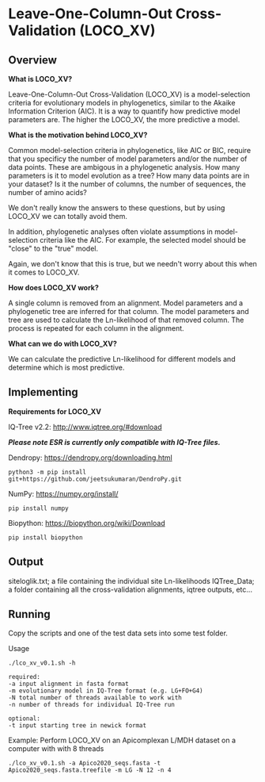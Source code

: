 # Leave-One-Column-Out Cross-Validation (LOCO_XV)

## Overview

**What is LOCO_XV?**

Leave-One-Column-Out Cross-Validation (LOCO_XV) is a model-selection criteria for evolutionary models in phylogenetics, similar to the Akaike Information Criterion (AIC).
It is a way to quantify how predictive model parameters are. The higher the LOCO_XV, the more predictive a model.

**What is the motivation behind LOCO_XV?**

Common model-selection criteria in phylogenetics, like AIC or BIC, require that you specificy the number of model parameters and/or the number of data points. These
are ambigous in a phylogenetic analysis. How many parameters is it to model evolution as a tree? How many data points are in your dataset? Is it the number of
columns, the number of sequences, the number of amino acids? 

We don't really know the answers to these questions, but by using LOCO_XV we can totally avoid them. 

In addition, phylogenetic analyses often violate assumptions in model-selection criteria like the AIC. For example, the selected model should be "close" to the "true"
model.

Again, we don't know that this is true, but we needn't worry about this when it comes to LOCO_XV.

**How does LOCO_XV work?**

A single column is removed from an alignment. Model parameters and a phylogenetic tree are inferred for that column. The model parameters and tree are used to 
calculate the Ln-likelihood of that removed column. The process is repeated for each column in the alignment.

**What can we do with LOCO_XV?**

We can calculate the predictive Ln-likelihood for different models and determine which is most predictive. 

## Implementing

**Requirements for LOCO_XV**

IQ-Tree v2.2: http://www.iqtree.org/#download
 
***Please note ESR is currently only compatible with IQ-Tree files.***

Dendropy: https://dendropy.org/downloading.html
```
python3 -m pip install git+https://github.com/jeetsukumaran/DendroPy.git
```

NumPy: https://numpy.org/install/
```
pip install numpy
```

Biopython: https://biopython.org/wiki/Download
```
pip install biopython
```

## Output

siteloglik.txt; a file containing the individual site Ln-likelihoods 
IQTree_Data; a folder containing all the cross-validation alignments, iqtree outputs, etc...

## Running

Copy the scripts and one of the test data sets into some test folder. 

Usage
```
./lco_xv_v0.1.sh -h 
```

```
required:
-a input alignment in fasta format  
-m evolutionary model in IQ-Tree format (e.g. LG+FO+G4) 
-N total number of threads available to work with 
-n number of threads for individual IQ-Tree run

optional: 
-t input starting tree in newick format
```

Example: Perform LOCO_XV on an Apicomplexan L/MDH dataset on a computer with with 8 threads
```
./lco_xv_v0.1.sh -a Apico2020_seqs.fasta -t Apico2020_seqs.fasta.treefile -m LG -N 12 -n 4
```
